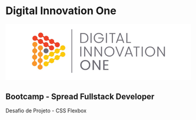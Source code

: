 # Digital Innovation One

<p align="center">
  <img src="/DIO.png" alt="DIO" title="Digital Innovation One">
</p>

## Bootcamp - Spread Fullstack Developer

Desafio de Projeto - CSS Flexbox
